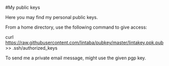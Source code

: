 #My public keys

Here you may find my personal public keys.

From a home directory, use the following command to give access:

curl https://raw.githubusercontent.com/lintaba/pubkey/master/lintakey.ppk.pub >> .ssh/authorized_keys

To send me a private email message, might use the given pgp key.
